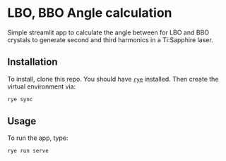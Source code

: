 # LBO, BBO Angle calculation

Simple streamlit app to calculate the angle between for LBO and BBO crystals
to generate second and third harmonics in a Ti:Sapphire laser.

## Installation

To install, clone this repo.
You should have [`rye`](https://rye-up.com) installed.
Then create the virtual environment via:

```bash
rye sync
```

## Usage

To run the app, type:

```bash
rye run serve
``` 
